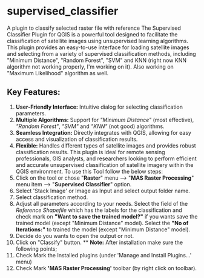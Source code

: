 # supervised_classifier
A plugin to classify selected raster file with reference
The Supervised Classifier Plugin for QGIS is a powerful tool designed to facilitate the classification of satellite images using unsupervised learning algorithms. 
This plugin provides an easy-to-use interface for loading satellite images and selecting from a variety of supervised classification methods, including "Minimum Distance", "Random Forest", "SVM" and KNN (right now KNN algorithm not working properly, I'm working on it). Also working on "Maximum Likelihood" algorithm as well.
## Key Features: 
1. __User-Friendly Interface:__ Intuitive dialog for selecting classification parameters. 
2. __Multiple Algorithms:__ Support for _"Minimum Distance"_ (most effective), _"Random Forest"_, _"SVM"_ and _"KNN"_ (not good) algorithms. 
3. __Seamless Integration:__ Directly integrates with QGIS, allowing for easy access and visualization of classification results. 
4. __Flexible:__ Handles different types of satellite images and provides robust classification results. 
This plugin is ideal for remote sensing professionals, GIS analysts, and researchers looking to perform efficient and accurate unsupervised classification of satellite imagery within the QGIS environment. 
To use this Tool follow the below steps: 
1. Click on the tool or chose "__Raster__" menu --> "__MAS Raster Processing__" menu item --> "__Supervised Classifier__" option. 
2. Select 'Stack Image' or Image as Input and select output folder name. 
3. Select classification method. 
4. Adjust all parameters according to your needs. Select the field of the _Reference Shapefile_ which has the labels for the classification and check mark on __"Want to save the trained model?"__ if you wants save the trained model (except "Minimum Distance" model). Select the __"No of Iterations:"__ to trained the model (except "Minimum Distance" model).
5. Decide do you wants to open the output or not. 
6. Click on "Classify" button. 
** **Note:** After installation make sure the following points; 
1. Check Mark the Installed plugins (under 'Manage and Install Plugins...' menu) 
2. Check Mark __'MAS Raster Processing'__ toolbar (by right click on toolbar).
